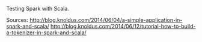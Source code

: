 Testing Spark with Scala.

Sources:
http://blog.knoldus.com/2014/06/04/a-simple-application-in-spark-and-scala/
http://blog.knoldus.com/2014/06/12/tutorial-how-to-build-a-tokenizer-in-spark-and-scala/
